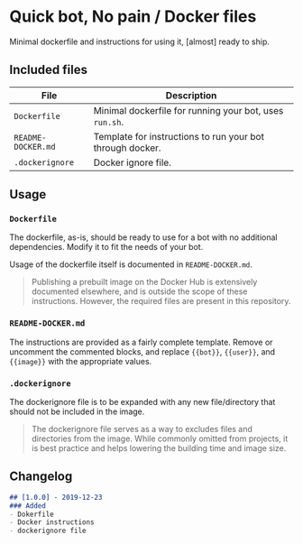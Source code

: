 # Quick bot, No pain / **Docker files**

Minimal dockerfile and instructions for using it, [almost] ready to ship.


## Included files

| File               | Description                                               |
| ------------------ | --------------------------------------------------------- |
| `Dockerfile`       | Minimal dockerfile for running your bot, uses `run.sh`. |
| `README-DOCKER.md` | Template for instructions to run your bot through docker. |
| `.dockerignore`    | Docker ignore file.                                       |


## Usage

### `Dockerfile`

The dockerfile, as-is, should be ready to use for a bot with no additional dependencies. Modify it to fit the needs of your bot.

Usage of the dockerfile itself is documented in `README-DOCKER.md`.

> Publishing a prebuilt image on the Docker Hub is extensively documented elsewhere, and is outside the scope of these instructions. However, the required files are present in this repository.

### `README-DOCKER.md`

The instructions are provided as a fairly complete template. Remove or uncomment the commented blocks, and replace `{{bot}}`, `{{user}}`, and `{{image}}` with the appropriate values.

### `.dockerignore`

The dockerignore file is to be expanded with any new file/directory that should not be included in the image.

> The dockerignore file serves as a way to excludes files and directories from the image. While commonly omitted from projects, it is best practice and helps lowering the building time and image size.


## Changelog

```md
## [1.0.0] - 2019-12-23
### Added
- Dokerfile
- Docker instructions
- dockerignore file
```
